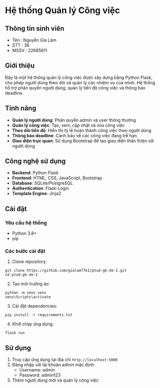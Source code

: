 # Hệ thống Quản lý Công việc
## Thông tin sinh viên 
- Tên : Nguyễn Gia Lâm
- STT : 36
- MSSV : 22685611

## Giới thiệu

Đây là một hệ thống quản lý công việc được xây dựng bằng Python Flask, cho phép người dùng theo dõi và quản lý các nhiệm vụ của mình. Hệ thống hỗ trợ phân quyền người dùng, quản lý tiến độ công việc và thông báo deadline.

## Tính năng

- **Quản lý người dùng**: Phân quyền admin và user thông thường
- **Quản lý công việc**: Tạo, xem, cập nhật và xóa công việc
- **Theo dõi tiến độ**: Hiển thị tỷ lệ hoàn thành công việc theo người dùng
- **Thông báo deadline**: Cảnh báo về các công việc đang trễ hạn
- **Giao diện trực quan**: Sử dụng Bootstrap để tạo giao diện thân thiện với người dùng

## Công nghệ sử dụng

- **Backend**: Python Flask
- **Frontend**: HTML, CSS, JavaScript, Bootstrap
- **Database**: SQLite/PostgreSQL
- **Authentication**: Flask-Login
- **Template Engine**: Jinja2

## Cài đặt

### Yêu cầu hệ thống

- Python 3.8+
- pip

### Các bước cài đặt


1. Clone repository:
```
git clone https://github.com/gialam77k1/ptud-gk-de-2.git
cd ptud-gk-de-2
```

2. Tạo môi trường ảo:
```
python -m venv venv
venv\Scripts\activate
```

3. Cài đặt dependencies:
```
pip install -r requirements.txt
```

4. Khởi chạy ứng dụng:
```
flask run
```



## Sử dụng

1. Truy cập ứng dụng tại địa chỉ `http://localhost:5000`
2. Đăng nhập với tài khoản admin mặc định:
   - Username: admin
   - Password: admin123
3. Thêm người dùng mới và quản lý công việc
